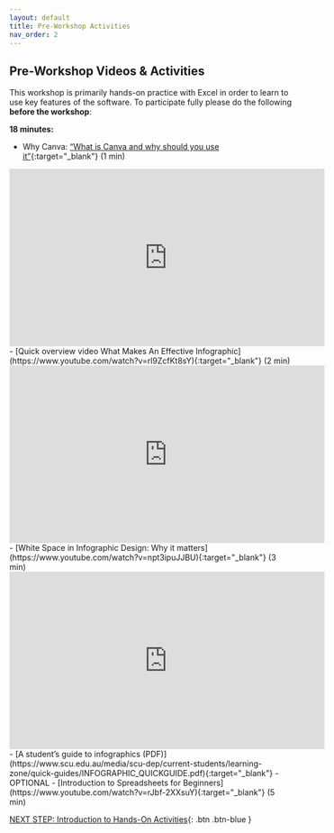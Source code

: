 ```yaml
---
layout: default
title: Pre-Workshop Activities
nav_order: 2
---
```

##  Pre-Workshop Videos & Activities
This workshop is primarily hands-on practice with Excel in order to learn to use key features of the software. To participate fully please do the following **before the workshop**:

**18 minutes:**<br>

- Why Canva: [“What is Canva and why should you use it”](https://www.youtube.com/watch?v=n1nt7uOh008){:target="_blank"} (1 min)
<iframe width="560" height="315" src="https://www.youtube.com/embed/n1nt7uOh008" title="YouTube video player" frameborder="0" allow="accelerometer; autoplay; clipboard-write; encrypted-media; gyroscope; picture-in-picture" allowfullscreen></iframe>
- [Quick overview video What Makes An Effective Infographic](https://www.youtube.com/watch?v=rl9ZcfKt8sY){:target="_blank"} (2 min)
<iframe width="560" height="315" src="https://www.youtube.com/embed/rl9ZcfKt8sY" title="YouTube video player" frameborder="0" allow="accelerometer; autoplay; clipboard-write; encrypted-media; gyroscope; picture-in-picture" allowfullscreen></iframe>
- [White Space in Infographic Design: Why it matters](https://www.youtube.com/watch?v=npt3ipuJJBU){:target="_blank"} (3 min)
<iframe width="560" height="315" src="https://www.youtube.com/embed/npt3ipuJJBU" title="YouTube video player" frameborder="0" allow="accelerometer; autoplay; clipboard-write; encrypted-media; gyroscope; picture-in-picture" allowfullscreen></iframe>
- [A student’s guide to infographics (PDF)](https://www.scu.edu.au/media/scu-dep/current-students/learning-zone/quick-guides/INFOGRAPHIC_QUICKGUIDE.pdf){:target="_blank"}
- OPTIONAL - [Introduction to Spreadsheets for Beginners](https://www.youtube.com/watch?v=rJbf-2XXsuY){:target="_blank"} (5 min)

[NEXT STEP: Introduction to Hands-On Activities](activities-intro.html){: .btn .btn-blue }
